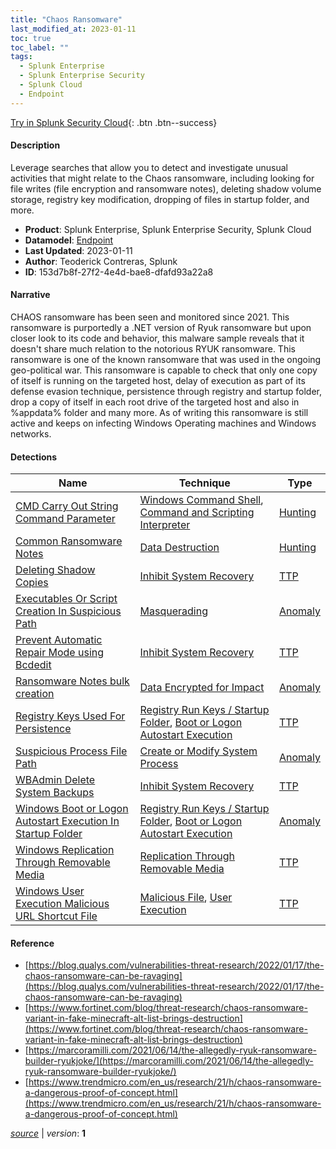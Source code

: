 ```yaml
---
title: "Chaos Ransomware"
last_modified_at: 2023-01-11
toc: true
toc_label: ""
tags:
  - Splunk Enterprise
  - Splunk Enterprise Security
  - Splunk Cloud
  - Endpoint
---
```


[Try in Splunk Security Cloud](https://www.splunk.com/en_us/cyber-security.html){: .btn .btn--success}

#### Description

Leverage searches that allow you to detect and investigate unusual activities that might relate to the Chaos ransomware, including looking for file writes (file encryption and ransomware notes), deleting shadow volume storage, registry key modification, dropping of files in startup folder, and more.

- **Product**: Splunk Enterprise, Splunk Enterprise Security, Splunk Cloud
- **Datamodel**: [Endpoint](https://docs.splunk.com/Documentation/CIM/latest/User/Endpoint)
- **Last Updated**: 2023-01-11
- **Author**: Teoderick Contreras, Splunk
- **ID**: 153d7b8f-27f2-4e4d-bae8-dfafd93a22a8

#### Narrative

CHAOS ransomware has been seen and monitored since 2021. This ransomware is purportedly a .NET version of Ryuk ransomware but upon closer look to its code and behavior, this malware sample reveals that it doesn't share much relation to the notorious RYUK ransomware. This ransomware is one of the known ransomware that was used in the ongoing geo-political war. This ransomware is capable to check that only one copy of itself is running on the targeted host, delay of execution as part of its defense evasion technique, persistence through registry and startup folder, drop a copy of itself in each root drive of the targeted host and also in %appdata% folder and many more. As of writing this ransomware is still active and keeps on infecting Windows Operating machines and Windows networks.

#### Detections

| Name        | Technique   | Type         |
| ----------- | ----------- |--------------|
| [CMD Carry Out String Command Parameter](/endpoint/54a6ed00-3256-11ec-b031-acde48001122/) | [Windows Command Shell](/tags/#windows-command-shell), [Command and Scripting Interpreter](/tags/#command-and-scripting-interpreter) | [Hunting](https://github.com/splunk/security_content/wiki/Detection-Analytic-Types) |
| [Common Ransomware Notes](/endpoint/ada0f478-84a8-4641-a3f1-d82362d6bd71/) | [Data Destruction](/tags/#data-destruction) | [Hunting](https://github.com/splunk/security_content/wiki/Detection-Analytic-Types) |
| [Deleting Shadow Copies](/endpoint/b89919ed-ee5f-492c-b139-95dbb162039e/) | [Inhibit System Recovery](/tags/#inhibit-system-recovery) | [TTP](https://github.com/splunk/security_content/wiki/Detection-Analytic-Types) |
| [Executables Or Script Creation In Suspicious Path](/endpoint/a7e3f0f0-ae42-11eb-b245-acde48001122/) | [Masquerading](/tags/#masquerading) | [Anomaly](https://github.com/splunk/security_content/wiki/Detection-Analytic-Types) |
| [Prevent Automatic Repair Mode using Bcdedit](/endpoint/7742aa92-c9d9-11eb-bbfc-acde48001122/) | [Inhibit System Recovery](/tags/#inhibit-system-recovery) | [TTP](https://github.com/splunk/security_content/wiki/Detection-Analytic-Types) |
| [Ransomware Notes bulk creation](/endpoint/eff7919a-8330-11eb-83f8-acde48001122/) | [Data Encrypted for Impact](/tags/#data-encrypted-for-impact) | [Anomaly](https://github.com/splunk/security_content/wiki/Detection-Analytic-Types) |
| [Registry Keys Used For Persistence](/endpoint/f5f6af30-7aa7-4295-bfe9-07fe87c01a4b/) | [Registry Run Keys / Startup Folder](/tags/#registry-run-keys-/-startup-folder), [Boot or Logon Autostart Execution](/tags/#boot-or-logon-autostart-execution) | [TTP](https://github.com/splunk/security_content/wiki/Detection-Analytic-Types) |
| [Suspicious Process File Path](/endpoint/9be25988-ad82-11eb-a14f-acde48001122/) | [Create or Modify System Process](/tags/#create-or-modify-system-process) | [Anomaly](https://github.com/splunk/security_content/wiki/Detection-Analytic-Types) |
| [WBAdmin Delete System Backups](/endpoint/cd5aed7e-5cea-11eb-ae93-0242ac130002/) | [Inhibit System Recovery](/tags/#inhibit-system-recovery) | [TTP](https://github.com/splunk/security_content/wiki/Detection-Analytic-Types) |
| [Windows Boot or Logon Autostart Execution In Startup Folder](/endpoint/99d157cb-923f-4a00-aee9-1f385412146f/) | [Registry Run Keys / Startup Folder](/tags/#registry-run-keys-/-startup-folder), [Boot or Logon Autostart Execution](/tags/#boot-or-logon-autostart-execution) | [Anomaly](https://github.com/splunk/security_content/wiki/Detection-Analytic-Types) |
| [Windows Replication Through Removable Media](/endpoint/60df805d-4605-41c8-bbba-57baa6a4eb97/) | [Replication Through Removable Media](/tags/#replication-through-removable-media) | [TTP](https://github.com/splunk/security_content/wiki/Detection-Analytic-Types) |
| [Windows User Execution Malicious URL Shortcut File](/endpoint/5c7ee6ad-baf4-44fb-b2f0-0cfeddf82dbc/) | [Malicious File](/tags/#malicious-file), [User Execution](/tags/#user-execution) | [TTP](https://github.com/splunk/security_content/wiki/Detection-Analytic-Types) |

#### Reference

* [https://blog.qualys.com/vulnerabilities-threat-research/2022/01/17/the-chaos-ransomware-can-be-ravaging](https://blog.qualys.com/vulnerabilities-threat-research/2022/01/17/the-chaos-ransomware-can-be-ravaging)
* [https://www.fortinet.com/blog/threat-research/chaos-ransomware-variant-in-fake-minecraft-alt-list-brings-destruction](https://www.fortinet.com/blog/threat-research/chaos-ransomware-variant-in-fake-minecraft-alt-list-brings-destruction)
* [https://marcoramilli.com/2021/06/14/the-allegedly-ryuk-ransomware-builder-ryukjoke/](https://marcoramilli.com/2021/06/14/the-allegedly-ryuk-ransomware-builder-ryukjoke/)
* [https://www.trendmicro.com/en_us/research/21/h/chaos-ransomware-a-dangerous-proof-of-concept.html](https://www.trendmicro.com/en_us/research/21/h/chaos-ransomware-a-dangerous-proof-of-concept.html)



[*source*](https://github.com/splunk/security_content/tree/develop/stories/chaos_ransomware.yml) \| *version*: **1**